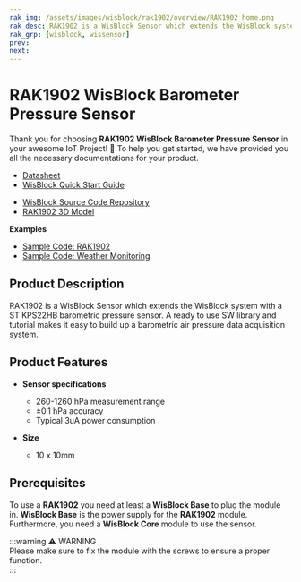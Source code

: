 ```yaml
---
rak_img: /assets/images/wisblock/rak1902/overview/RAK1902_home.png
rak_desc: RAK1902 is a WisBlock Sensor which extends the WisBlock system with a ST KPS22HB barometric pressure sensor. A ready to use SW library and tutorial makes it easy to build up a barometric air pressure data acquisition system.
rak_grp: [wisblock, wissensor]
prev: 
next: 
---
```



# RAK1902 WisBlock Barometer Pressure Sensor

Thank you for choosing **RAK1902 WisBlock Barometer Pressure Sensor** in your awesome IoT Project! 🎉 To help you get started, we have provided you all the necessary documentations for your product.

* [Datasheet](../Datasheet/)
* <a href="../../Quickstart/" target="_blank">WisBlock Quick Start Guide</a>
<!---* [WisBlock Quick Start Guide](../../Quickstart/)-->
* [WisBlock Source Code Repository](https://github.com/RAKWireless/WisBlock/)
* [RAK1902 3D Model](https://downloads.rakwireless.com/LoRa/WisBlock/WisBlock-3D/pwb-rak190x.stp)

**Examples**
* [Sample Code: RAK1902](https://github.com/RAKWireless/WisBlock/tree/master/examples/sensors/RAK1902_Pressure_LPS22HB)
* [Sample Code: Weather Monitoring](https://github.com/RAKWireless/WisBlock/tree/master/examples/solutions/Weather_Monitoring)

## Product Description

RAK1902 is a WisBlock Sensor which extends the WisBlock system with a ST KPS22HB barometric pressure sensor. A ready to use SW library and tutorial makes it easy to build up a barometric air pressure data acquisition system.

## Product Features

* **Sensor specifications**
    * 260-1260 hPa measurement range     
    * ±0.1 hPa accuracy     
    * Typical 3uA power consumption    

* **Size**
    * 10 x 10mm

## Prerequisites

To use a **RAK1902** you need at least a **WisBlock Base** to plug the module in. **WisBlock Base** is the power supply for the **RAK1902** module. Furthermore, you need a **WisBlock Core** module to use the sensor.

:::warning ⚠️ WARNING    
Please make sure to fix the module with the screws to ensure a proper function.    
:::